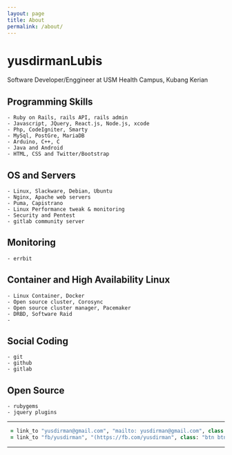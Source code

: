 ```yaml
---
layout: page
title: About
permalink: /about/
---
```


# yusdirmanLubis
Software Developer/Enggineer at USM Health Campus, Kubang Kerian

## Programming Skills
```
- Ruby on Rails, rails API, rails admin
- Javascript, JQuery, React.js, Node.js, xcode
- Php, CodeIgniter, Smarty
- MySql, PostGre, MariaDB
- Arduino, C++, C
- Java and Android
- HTML, CSS and Twitter/Bootstrap
```

## OS and Servers
```
- Linux, Slackware, Debian, Ubuntu
- Nginx, Apache web servers
- Puma, Capistrano
- Linux Performance tweak & monitoring
- Security and Pentest
- gitlab community server
```

## Monitoring
```- errbit```

## Container and High Availability Linux
```
- Linux Container, Docker
- Open source cluster, Corosync
- Open source cluster manager, Pacemaker
- DRBD, Software Raid
-
```
## Social Coding
```
- git
- github
- gitlab
```
## Open Source
```
- rubygems
- jquery plugins
```
***
```ruby
 = link_to "yusdirman@gmail.com", "mailto: yusdirman@gmail.com", class: "btn btn-primary"
 = link_to "fb/yusdirman", "(https://fb.com/yusdirman", class: "btn btn-info"
```
***
